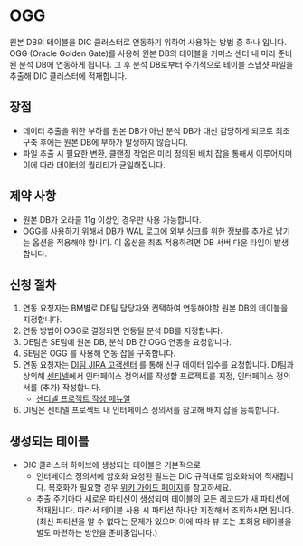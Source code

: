 # OGG
원본 DB의 테이블을 DIC 클러스터로 연동하기 위하여 사용하는 방법 중 하나 입니다. OGG (Oracle Golden Gate)를 사용해 원본 DB의 테이블을 커머스 센터 내 미리 준비된 분석 DB에 연동하게 됩니다. 그 후 분석 DB로부터 주기적으로 테이블 스냅샷 파일을 추출해 DIC 클러스터에 적재합니다.

## 장점
* 데이터 추출을 위한 부하를 원본 DB가 아닌 분석 DB가 대신 감당하게 되므로 최초 구축 후에는 원본 DB에 부하가 발생하지 않습니다.
* 파일 추출 시 필요한 변환, 클랜징 작업은 미리 정의된 배치 잡을 통해서 이루어지며 이에 따라 데이터의 퀄리티가 균일해집니다.

## 제약 사항
* 원본 DB가 오라클 11g 이상인 경우만 사용 가능합니다.
* OGG를 사용하기 위해서 DB가 WAL 로그에 외부 싱크를 위한 정보를 추가로 남기는 옵션을 적용해야 합니다. 이 옵션을 최초 적용하려면 DB 서버 다운 타임이 발생합니다.

## 신청 절차
1. 연동 요청자는 BM별로 DE팀 담당자와 컨택하여 연동해야할 원본 DB의 테이블을 지정합니다.
2. 연동 방법이 OGG로 결정되면 연동될 분석 DB를 지정합니다.
3. DE팀은 SE팀에 원본 DB, 분석 DB 간 OGG 연동을 요청합니다.
4. SE팀은 OGG 를 사용해 연동 잡을 구축합니다.
5. 연동 요청자는 [DI팀 JIRA 고객센터](http://jira.skplanet.com/servicedesk/customer/portal/49) 를 통해 신규 데이터 입수를 요청합니다. DI팀과 상의해 [센티넬](http://sentinel.skplanet.com:8080)에서 인터페이스 정의서를 작성할 프로젝트를 지정, 인터페이스 정의서를 (추가) 작성합니다.
    - [센티넬 프로젝트 작성 메뉴얼](http://sentinel.skplanet.com:8080/docs/dbschema)
6. DI팀은 센티넬 프로젝트 내 인터페이스 정의서를 참고해 배치 잡을 등록합니다.

## 생성되는 테이블
* DIC 클러스터 하이브에 생성되는 테이블은 기본적으로 
    - 인터페이스 정의서에 암호화 요청된 필드는 DIC 규격대로 암호화되어 적재됩니다. 복호화가 필요할 경우 [위키 가이드 페이지](http://wiki.skplanet.com/pages/viewpage.action?pageId=55452400)를 참고하세요.
    - 추출 주기마다 새로운 파티션이 생성되며 테이블의 모든 레코드가 새 파티션에 적재됩니다. 따라서 테이블 사용 시 파티션 하나만 지정해서 조회하시면 됩니다. (최신 파티션을 알 수 없다는 문제가 있으며 이에 따라 뷰 또는 조회용 테이블을 별도 마련하는 방안을 준비중입니다.)